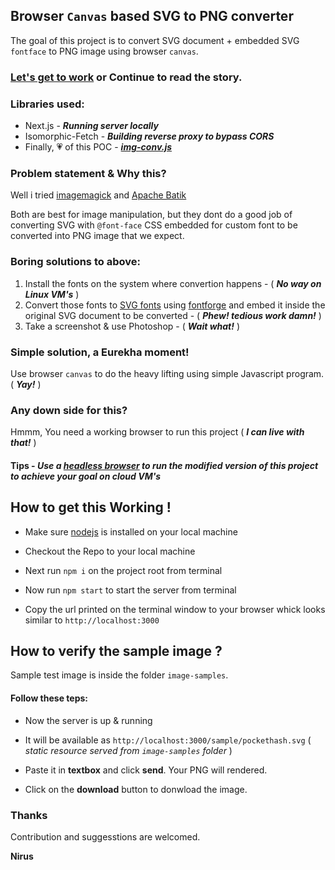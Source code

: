 ## Browser `Canvas` based SVG to PNG converter

The goal of this project is to convert SVG document + embedded SVG `fontface` to PNG image using browser `canvas`.

### [Let's get to work](#how-to-get-this-working-) or Continue to read the story.

### Libraries used:

- Next.js - ***Running server locally***
- Isomorphic-Fetch - ***Building reverse proxy to bypass CORS***
- Finally, :heartpulse: of this POC - [***img-conv.js***](https://github.com/nirus/SVG-PNG-Convert/blob/master/pages/img-conv.js)

### Problem statement & Why this?

Well i tried [imagemagick](https://imagemagick.org/index.php) and [Apache Batik](https://xmlgraphics.apache.org/batik/)


  Both are best for image manipulation, but they dont do a good job of converting SVG with `@font-face` CSS embedded for custom font to be converted into PNG image that we expect.

### Boring solutions to above:

  1. Install the fonts on the system where convertion happens - ( ***No way on Linux VM's*** )
  2. Convert those fonts to [SVG fonts](https://developer.mozilla.org/en-US/docs/Web/SVG/Tutorial/SVG_fonts) using [fontforge](https://fontforge.org/en-US/) and embed it inside the original SVG document to be converted - ( ***Phew! tedious work damn!*** )
  3. Take a screenshot & use Photoshop - ( ***Wait what!*** )

### Simple solution, a Eurekha moment!

Use browser `canvas` to do the heavy lifting using simple Javascript program. ( ***Yay!*** )

### Any down side for this?

Hmmm, You need a working browser to run this project ( ***I can live with that!*** )

#### Tips - *Use a [headless browser](https://github.com/dhamaniasad/HeadlessBrowsers) to run the modified version of this project to achieve your goal on cloud VM's*

## How to get this Working !

- Make sure [nodejs](https://nodejs.org/en/) is installed on your local machine

- Checkout the Repo to your local machine

- Next run `npm i` on the project root from terminal

- Now run `npm start` to start the server from terminal

- Copy the url printed on the terminal window to your browser whick looks similar to `http://localhost:3000`

## How to verify the sample image ?

Sample test image is inside the folder `image-samples`.

#### Follow these teps:

- Now the server is up & running

- It will be available as `http://localhost:3000/sample/pockethash.svg` ( *static resource served from `image-samples` folder* )

- Paste it in **textbox** and click **send**. Your PNG will rendered.

- Click on the **download** button to donwload the image.

### Thanks

Contribution and suggesstions are welcomed.

**Nirus**
